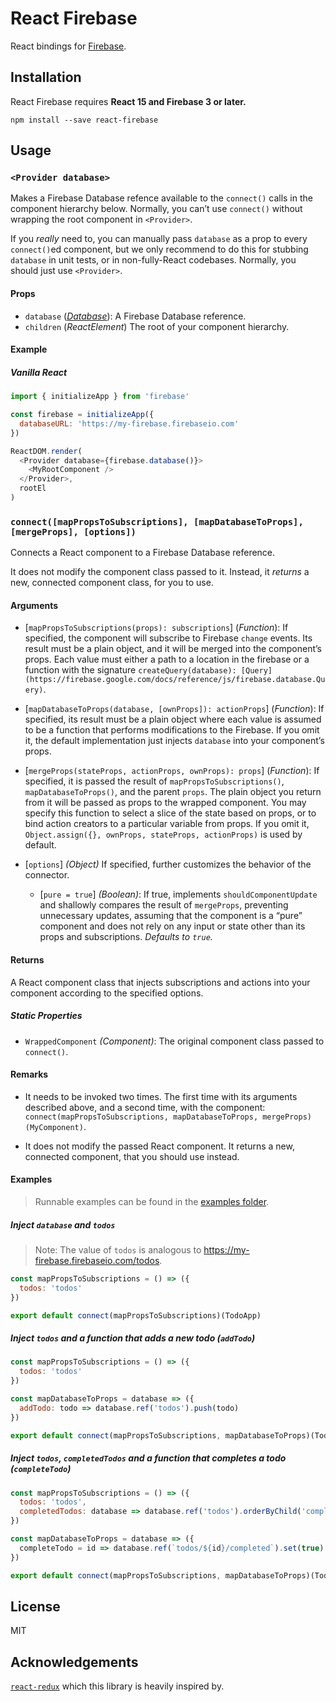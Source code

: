 React Firebase
==============

React bindings for [Firebase](https://firebase.google.com).

## Installation

React Firebase requires **React 15 and Firebase 3 or later.**

```
npm install --save react-firebase
```

## Usage

### `<Provider database>`

Makes a Firebase Database refence available to the `connect()` calls in the component hierarchy below. Normally, you can’t use `connect()` without wrapping the root component in `<Provider>`.

If you *really* need to, you can manually pass `database` as a prop to every `connect()`ed component, but we only recommend to do this for stubbing `database` in unit tests, or in non-fully-React codebases. Normally, you should just use `<Provider>`.

#### Props

* `database` (*[Database](https://firebase.google.com/docs/reference/js/firebase.database.Database)*): A Firebase Database reference.
* `children` (*ReactElement*) The root of your component hierarchy.

#### Example

##### Vanilla React

```js
import { initializeApp } from 'firebase'

const firebase = initializeApp({
  databaseURL: 'https://my-firebase.firebaseio.com'
})

ReactDOM.render(
  <Provider database={firebase.database()}>
    <MyRootComponent />
  </Provider>,
  rootEl
)
```

### `connect([mapPropsToSubscriptions], [mapDatabaseToProps], [mergeProps], [options])`

Connects a React component to a Firebase Database reference.

It does not modify the component class passed to it.
Instead, it *returns* a new, connected component class, for you to use.

#### Arguments

* [`mapPropsToSubscriptions(props): subscriptions`] \(*Function*): If specified, the component will subscribe to Firebase `change` events. Its result must be a plain object, and it will be merged into the component’s props. Each value must either a path to a location in the firebase or a function with the signature `createQuery(database): [Query](https://firebase.google.com/docs/reference/js/firebase.database.Query)`.

* [`mapDatabaseToProps(database, [ownProps]): actionProps`] \(*Function*): If specified, its result must be a plain object where each value is assumed to be a function that performs modifications to the Firebase. If you omit it, the default implementation just injects `database` into your component’s props.

* [`mergeProps(stateProps, actionProps, ownProps): props`] \(*Function*): If specified, it is passed the result of `mapPropsToSubscriptions()`, `mapDatabaseToProps()`, and the parent `props`. The plain object you return from it will be passed as props to the wrapped component. You may specify this function to select a slice of the state based on props, or to bind action creators to a particular variable from props. If you omit it, `Object.assign({}, ownProps, stateProps, actionProps)` is used by default.

* [`options`] *(Object)* If specified, further customizes the behavior of the connector.
  * [`pure = true`] *(Boolean)*: If true, implements `shouldComponentUpdate` and shallowly compares the result of `mergeProps`, preventing unnecessary updates, assuming that the component is a “pure” component and does not rely on any input or state other than its props and subscriptions. *Defaults to `true`.*

#### Returns

A React component class that injects subscriptions and actions into your component according to the specified options.

##### Static Properties

* `WrappedComponent` *(Component)*: The original component class passed to `connect()`.

#### Remarks

* It needs to be invoked two times. The first time with its arguments described above, and a second time, with the component: `connect(mapPropsToSubscriptions, mapDatabaseToProps, mergeProps)(MyComponent)`.

* It does not modify the passed React component. It returns a new, connected component, that you should use instead.

#### Examples

> Runnable examples can be found in the [examples folder](examples/).

##### Inject `database` and `todos`

  > Note: The value of `todos` is analogous to https://my-firebase.firebaseio.com/todos.

```js
const mapPropsToSubscriptions = () => ({
  todos: 'todos'
})

export default connect(mapPropsToSubscriptions)(TodoApp)
```

#####  Inject `todos` and a function that adds a new todo (`addTodo`)

```js
const mapPropsToSubscriptions = () => ({
  todos: 'todos'
})

const mapDatabaseToProps = database => ({
  addTodo: todo => database.ref('todos').push(todo)
})

export default connect(mapPropsToSubscriptions, mapDatabaseToProps)(TodoApp)
```

#####  Inject `todos`, `completedTodos` and a function that completes a todo (`completeTodo`)

```js
const mapPropsToSubscriptions = () => ({
  todos: 'todos',
  completedTodos: database => database.ref('todos').orderByChild('completed').equalTo(true)
})

const mapDatabaseToProps = database => ({
  completeTodo = id => database.ref(`todos/${id}/completed`).set(true)
})

export default connect(mapPropsToSubscriptions, mapDatabaseToProps)(TodoApp)
```

## License

MIT

## Acknowledgements

[`react-redux`](https://github.com/reactjs/react-redux) which this library is heavily inspired by.
